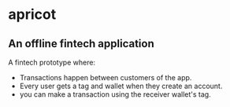 # apricot
## An offline fintech application

A fintech prototype where:
- Transactions happen between customers of the app.
- Every user gets a tag and wallet when they create an account. 
- you can make a transaction using the receiver wallet's tag. 
